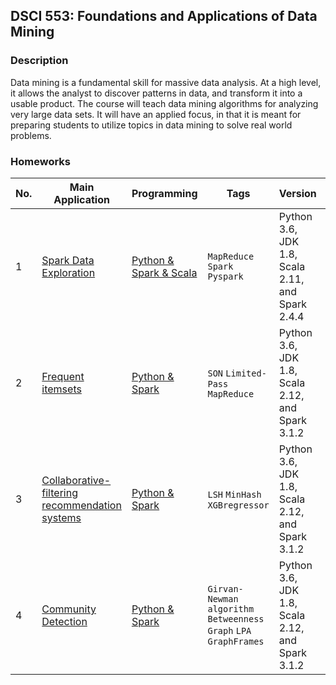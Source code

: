 ## DSCI 553: Foundations and Applications of Data Mining
### Description
Data mining is a fundamental skill for massive data analysis. At a high level, it allows the analyst
to discover patterns in data, and transform it into a usable product. The course will teach data
mining algorithms for analyzing very large data sets. It will have an applied focus, in that it is
meant for preparing students to utilize topics in data mining to solve real world problems.

### Homeworks
|No.|    Main Application    |Programming|Tags|Version|Score|
|---|------------------------|-----------|----|-----|----|
|1|[Spark Data Exploration](https://github.com/MingLyu-byte/DSCI553-Foundations-and-Applications-of-Data-Mining/blob/master/HW1/DSCI553HW1.pdf)|[Python & Spark & Scala](https://github.com/MingLyu-byte/DSCI553-Foundations-and-Applications-of-Data-Mining/tree/master/HW1) |`MapReduce` `Spark` `Pyspark`|Python 3.6, JDK 1.8, Scala 2.11, and Spark 2.4.4|7.7/7|
|2|[Frequent itemsets](https://github.com/MingLyu-byte/DSCI553-Foundations-and-Applications-of-Data-Mining/blob/master/HW2/DSCI553HW2.pdf)|[Python & Spark](https://github.com/MingLyu-byte/DSCI553-Foundations-and-Applications-of-Data-Mining/tree/master/HW2)| `SON` `Limited-Pass` `MapReduce`|Python 3.6, JDK 1.8, Scala 2.12, and Spark 3.1.2|7/7|
|3|[Collaborative-filtering recommendation systems](https://github.com/MingLyu-byte/DSCI553-Foundations-and-Applications-of-Data-Mining/blob/master/HW3/DSCI553HW3.pdf)|[Python & Spark](https://github.com/MingLyu-byte/DSCI553-Foundations-and-Applications-of-Data-Mining/tree/master/HW3)| `LSH` `MinHash` `XGBregressor`|Python 3.6, JDK 1.8, Scala 2.12, and Spark 3.1.2|?|
|4|[Community Detection](https://github.com/MingLyu-byte/DSCI553-Foundations-and-Applications-of-Data-Mining/blob/master/HW4/DSCI553HW4.pdf)|[Python & Spark](https://github.com/MingLyu-byte/DSCI553-Foundations-and-Applications-of-Data-Mining/tree/master/HW4)| `Girvan-Newman algorithm` `Betweenness` `Graph` `LPA` `GraphFrames`|Python 3.6, JDK 1.8, Scala 2.12, and Spark 3.1.2|?|
